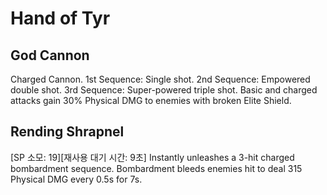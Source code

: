# Hand of Tyr

## God Cannon

Charged Cannon.
1st Sequence: Single shot.
2nd Sequence: Empowered double shot.
3rd Sequence: Super-powered triple shot.
Basic and charged attacks gain 30% Physical DMG to enemies with broken Elite Shield.

## Rending Shrapnel

[SP 소모: 19][재사용 대기 시간: 9초] Instantly unleashes a 3-hit charged bombardment sequence. Bombardment bleeds enemies hit to deal 315 Physical DMG every 0.5s for 7s.
